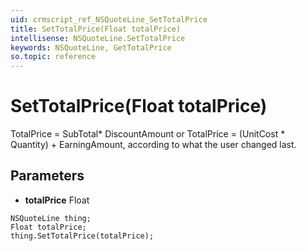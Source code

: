 ```yaml
---
uid: crmscript_ref_NSQuoteLine_SetTotalPrice
title: SetTotalPrice(Float totalPrice)
intellisense: NSQuoteLine.SetTotalPrice
keywords: NSQuoteLine, GetTotalPrice
so.topic: reference
---
```


# SetTotalPrice(Float totalPrice)

TotalPrice  = SubTotal* DiscountAmount or TotalPrice = (UnitCost * Quantity) + EarningAmount, according to what the user changed last.

## Parameters

* **totalPrice** Float

```crmscript
NSQuoteLine thing;
Float totalPrice;
thing.SetTotalPrice(totalPrice);
```


